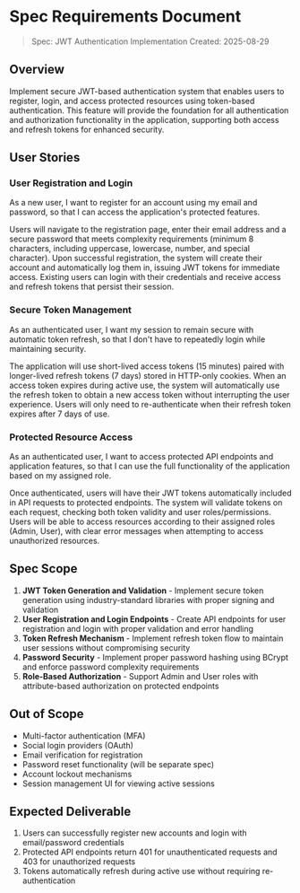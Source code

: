 # Spec Requirements Document

> Spec: JWT Authentication Implementation
> Created: 2025-08-29

## Overview

Implement secure JWT-based authentication system that enables users to register, login, and access protected resources using token-based authentication. This feature will provide the foundation for all authentication and authorization functionality in the application, supporting both access and refresh tokens for enhanced security.

## User Stories

### User Registration and Login

As a new user, I want to register for an account using my email and password, so that I can access the application's protected features.

Users will navigate to the registration page, enter their email address and a secure password that meets complexity requirements (minimum 8 characters, including uppercase, lowercase, number, and special character). Upon successful registration, the system will create their account and automatically log them in, issuing JWT tokens for immediate access. Existing users can login with their credentials and receive access and refresh tokens that persist their session.

### Secure Token Management

As an authenticated user, I want my session to remain secure with automatic token refresh, so that I don't have to repeatedly login while maintaining security.

The application will use short-lived access tokens (15 minutes) paired with longer-lived refresh tokens (7 days) stored in HTTP-only cookies. When an access token expires during active use, the system will automatically use the refresh token to obtain a new access token without interrupting the user experience. Users will only need to re-authenticate when their refresh token expires after 7 days of use.

### Protected Resource Access

As an authenticated user, I want to access protected API endpoints and application features, so that I can use the full functionality of the application based on my assigned role.

Once authenticated, users will have their JWT tokens automatically included in API requests to protected endpoints. The system will validate tokens on each request, checking both token validity and user roles/permissions. Users will be able to access resources according to their assigned roles (Admin, User), with clear error messages when attempting to access unauthorized resources.

## Spec Scope

1. **JWT Token Generation and Validation** - Implement secure token generation using industry-standard libraries with proper signing and validation
2. **User Registration and Login Endpoints** - Create API endpoints for user registration and login with proper validation and error handling
3. **Token Refresh Mechanism** - Implement refresh token flow to maintain user sessions without compromising security
4. **Password Security** - Implement proper password hashing using BCrypt and enforce password complexity requirements
5. **Role-Based Authorization** - Support Admin and User roles with attribute-based authorization on protected endpoints

## Out of Scope

- Multi-factor authentication (MFA)
- Social login providers (OAuth)
- Email verification for registration
- Password reset functionality (will be separate spec)
- Account lockout mechanisms
- Session management UI for viewing active sessions

## Expected Deliverable

1. Users can successfully register new accounts and login with email/password credentials
2. Protected API endpoints return 401 for unauthenticated requests and 403 for unauthorized requests
3. Tokens automatically refresh during active use without requiring re-authentication